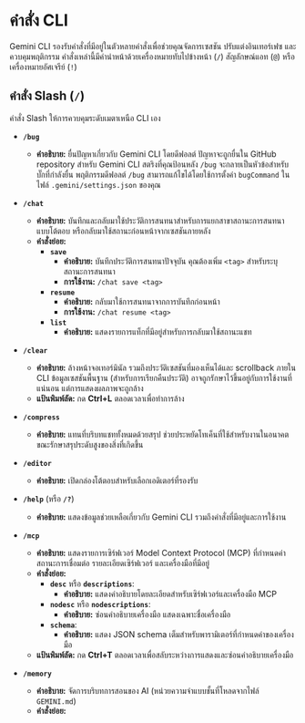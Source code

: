 # คำสั่ง CLI

Gemini CLI รองรับคำสั่งที่มีอยู่ในตัวหลายคำสั่งเพื่อช่วยคุณจัดการเซสชัน ปรับแต่งอินเทอร์เฟซ และควบคุมพฤติกรรม คำสั่งเหล่านี้มีคำนำหน้าด้วยเครื่องหมายทับไปข้างหน้า (`/`) สัญลักษณ์แอท (`@`) หรือเครื่องหมายอัศเจรีย์ (`!`)

## คำสั่ง Slash (`/`)

คำสั่ง Slash ให้การควบคุมระดับเมตาเหนือ CLI เอง

- **`/bug`**
  - **คำอธิบาย:** ยื่นปัญหาเกี่ยวกับ Gemini CLI โดยดีฟอลต์ ปัญหาจะถูกยื่นใน GitHub repository สำหรับ Gemini CLI สตริงที่คุณป้อนหลัง `/bug` จะกลายเป็นหัวข้อสำหรับบั๊กที่กำลังยื่น พฤติกรรมดีฟอลต์ `/bug` สามารถแก้ไขได้โดยใช้การตั้งค่า `bugCommand` ในไฟล์ `.gemini/settings.json` ของคุณ

- **`/chat`**
  - **คำอธิบาย:** บันทึกและกลับมาใช้ประวัติการสนทนาสำหรับการแยกสาขาสถานะการสนทนาแบบโต้ตอบ หรือกลับมาใช้สถานะก่อนหน้าจากเซสชันภายหลัง
  - **คำสั่งย่อย:**
    - **`save`**
      - **คำอธิบาย:** บันทึกประวัติการสนทนาปัจจุบัน คุณต้องเพิ่ม `<tag>` สำหรับระบุสถานะการสนทนา
      - **การใช้งาน:** `/chat save <tag>`
    - **`resume`**
      - **คำอธิบาย:** กลับมาใช้การสนทนาจากการบันทึกก่อนหน้า
      - **การใช้งาน:** `/chat resume <tag>`
    - **`list`**
      - **คำอธิบาย:** แสดงรายการแท็กที่มีอยู่สำหรับการกลับมาใช้สถานะแชท

- **`/clear`**
  - **คำอธิบาย:** ล้างหน้าจอเทอร์มินัล รวมถึงประวัติเซสชันที่มองเห็นได้และ scrollback ภายใน CLI ข้อมูลเซสชันพื้นฐาน (สำหรับการเรียกคืนประวัติ) อาจถูกรักษาไว้ขึ้นอยู่กับการใช้งานที่แน่นอน แต่การแสดงผลภาพจะถูกล้าง
  - **แป้นพิมพ์ลัด:** กด **Ctrl+L** ตลอดเวลาเพื่อทำการล้าง

- **`/compress`**
  - **คำอธิบาย:** แทนที่บริบทแชททั้งหมดด้วยสรุป ช่วยประหยัดโทเค็นที่ใช้สำหรับงานในอนาคตขณะรักษาสรุประดับสูงของสิ่งที่เกิดขึ้น

- **`/editor`**
  - **คำอธิบาย:** เปิดกล่องโต้ตอบสำหรับเลือกเอดิเตอร์ที่รองรับ

- **`/help`** (หรือ **`/?`**)
  - **คำอธิบาย:** แสดงข้อมูลช่วยเหลือเกี่ยวกับ Gemini CLI รวมถึงคำสั่งที่มีอยู่และการใช้งาน

- **`/mcp`**
  - **คำอธิบาย:** แสดงรายการเซิร์ฟเวอร์ Model Context Protocol (MCP) ที่กำหนดค่า สถานะการเชื่อมต่อ รายละเอียดเซิร์ฟเวอร์ และเครื่องมือที่มีอยู่
  - **คำสั่งย่อย:**
    - **`desc`** หรือ **`descriptions`**:
      - **คำอธิบาย:** แสดงคำอธิบายโดยละเอียดสำหรับเซิร์ฟเวอร์และเครื่องมือ MCP
    - **`nodesc`** หรือ **`nodescriptions`**:
      - **คำอธิบาย:** ซ่อนคำอธิบายเครื่องมือ แสดงเฉพาะชื่อเครื่องมือ
    - **`schema`**:
      - **คำอธิบาย:** แสดง JSON schema เต็มสำหรับพารามิเตอร์ที่กำหนดค่าของเครื่องมือ
  - **แป้นพิมพ์ลัด:** กด **Ctrl+T** ตลอดเวลาเพื่อสลับระหว่างการแสดงและซ่อนคำอธิบายเครื่องมือ

- **`/memory`**
  - **คำอธิบาย:** จัดการบริบทการสอนของ AI (หน่วยความจำแบบชั้นที่โหลดจากไฟล์ `GEMINI.md`)
  - **คำสั่งย่อย:**

